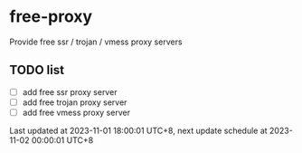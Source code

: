 
# free-proxy
Provide free ssr / trojan / vmess proxy servers


## TODO list
- [ ] add free ssr proxy server
- [ ] add free trojan proxy server
- [ ] add free vmess proxy server

Last updated at 2023-11-01 18:00:01 UTC+8, next update schedule at 2023-11-02 00:00:01 UTC+8

